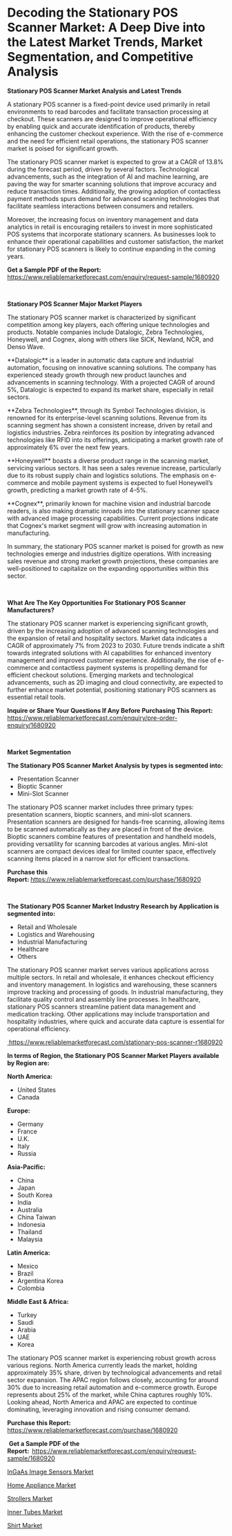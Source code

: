 <p><h1>Decoding the Stationary POS Scanner Market: A Deep Dive into the Latest Market Trends, Market Segmentation, and Competitive Analysis</h1></p><p><strong>Stationary POS Scanner Market Analysis and Latest Trends</strong></p>
<p><p>A stationary POS scanner is a fixed-point device used primarily in retail environments to read barcodes and facilitate transaction processing at checkout. These scanners are designed to improve operational efficiency by enabling quick and accurate identification of products, thereby enhancing the customer checkout experience. With the rise of e-commerce and the need for efficient retail operations, the stationary POS scanner market is poised for significant growth.</p><p>The stationary POS scanner market is expected to grow at a CAGR of 13.8% during the forecast period, driven by several factors. Technological advancements, such as the integration of AI and machine learning, are paving the way for smarter scanning solutions that improve accuracy and reduce transaction times. Additionally, the growing adoption of contactless payment methods spurs demand for advanced scanning technologies that facilitate seamless interactions between consumers and retailers.</p><p>Moreover, the increasing focus on inventory management and data analytics in retail is encouraging retailers to invest in more sophisticated POS systems that incorporate stationary scanners. As businesses look to enhance their operational capabilities and customer satisfaction, the market for stationary POS scanners is likely to continue expanding in the coming years.</p></p>
<p><strong>Get a Sample PDF of the Report:&nbsp;</strong> <a href="https://www.reliablemarketforecast.com/enquiry/request-sample/1680920?utm_campaign=1144&utm_medium=2&utm_source=Github&utm_content=ia&utm_term=04102024&utm_id=stationary-pos-scanner">https://www.reliablemarketforecast.com/enquiry/request-sample/1680920</a></p>
<p>&nbsp;</p>
<p><strong>Stationary POS Scanner Major Market Players</strong></p>
<p><p>The stationary POS scanner market is characterized by significant competition among key players, each offering unique technologies and products. Notable companies include Datalogic, Zebra Technologies, Honeywell, and Cognex, along with others like SICK, Newland, NCR, and Denso Wave.</p><p>**Datalogic** is a leader in automatic data capture and industrial automation, focusing on innovative scanning solutions. The company has experienced steady growth through new product launches and advancements in scanning technology. With a projected CAGR of around 5%, Datalogic is expected to expand its market share, especially in retail sectors.</p><p>**Zebra Technologies**, through its Symbol Technologies division, is renowned for its enterprise-level scanning solutions. Revenue from its scanning segment has shown a consistent increase, driven by retail and logistics industries. Zebra reinforces its position by integrating advanced technologies like RFID into its offerings, anticipating a market growth rate of approximately 6% over the next few years.</p><p>**Honeywell** boasts a diverse product range in the scanning market, servicing various sectors. It has seen a sales revenue increase, particularly due to its robust supply chain and logistics solutions. The emphasis on e-commerce and mobile payment systems is expected to fuel Honeywell’s growth, predicting a market growth rate of 4–5%.</p><p>**Cognex**, primarily known for machine vision and industrial barcode readers, is also making dramatic inroads into the stationary scanner space with advanced image processing capabilities. Current projections indicate that Cognex's market segment will grow with increasing automation in manufacturing.</p><p>In summary, the stationary POS scanner market is poised for growth as new technologies emerge and industries digitize operations. With increasing sales revenue and strong market growth projections, these companies are well-positioned to capitalize on the expanding opportunities within this sector.</p></p>
<p>&nbsp;</p>
<p><strong>What Are The Key Opportunities For Stationary POS Scanner Manufacturers?</strong></p>
<p><p>The stationary POS scanner market is experiencing significant growth, driven by the increasing adoption of advanced scanning technologies and the expansion of retail and hospitality sectors. Market data indicates a CAGR of approximately 7% from 2023 to 2030. Future trends indicate a shift towards integrated solutions with AI capabilities for enhanced inventory management and improved customer experience. Additionally, the rise of e-commerce and contactless payment systems is propelling demand for efficient checkout solutions. Emerging markets and technological advancements, such as 2D imaging and cloud connectivity, are expected to further enhance market potential, positioning stationary POS scanners as essential retail tools.</p></p>
<p><strong>Inquire or Share Your Questions If Any Before Purchasing This Report:</strong> <a href="https://www.reliablemarketforecast.com/enquiry/pre-order-enquiry/1680920?utm_campaign=1144&utm_medium=2&utm_source=Github&utm_content=ia&utm_term=04102024&utm_id=stationary-pos-scanner">https://www.reliablemarketforecast.com/enquiry/pre-order-enquiry/1680920</a></p>
<p>&nbsp;</p>
<p><strong>Market Segmentation</strong></p>
<p><strong>The Stationary POS Scanner Market Analysis by types is segmented into:</strong></p>
<p><ul><li>Presentation Scanner</li><li>Bioptic Scanner</li><li>Mini-Slot Scanner</li></ul></p>
<p><p>The stationary POS scanner market includes three primary types: presentation scanners, bioptic scanners, and mini-slot scanners. Presentation scanners are designed for hands-free scanning, allowing items to be scanned automatically as they are placed in front of the device. Bioptic scanners combine features of presentation and handheld models, providing versatility for scanning barcodes at various angles. Mini-slot scanners are compact devices ideal for limited counter space, effectively scanning items placed in a narrow slot for efficient transactions.</p></p>
<p><strong>Purchase this Report:&nbsp;</strong><a href="https://www.reliablemarketforecast.com/purchase/1680920?utm_campaign=1144&utm_medium=2&utm_source=Github&utm_content=ia&utm_term=04102024&utm_id=stationary-pos-scanner">https://www.reliablemarketforecast.com/purchase/1680920</a></p>
<p>&nbsp;</p>
<p><strong>The Stationary POS Scanner Market Industry Research by Application is segmented into:</strong></p>
<p><ul><li>Retail and Wholesale</li><li>Logistics and Warehousing</li><li>Industrial Manufacturing</li><li>Healthcare</li><li>Others</li></ul></p>
<p><p>The stationary POS scanner market serves various applications across multiple sectors. In retail and wholesale, it enhances checkout efficiency and inventory management. In logistics and warehousing, these scanners improve tracking and processing of goods. In industrial manufacturing, they facilitate quality control and assembly line processes. In healthcare, stationary POS scanners streamline patient data management and medication tracking. Other applications may include transportation and hospitality industries, where quick and accurate data capture is essential for operational efficiency.</p></p>
<p><a href="https://www.reliablemarketforecast.com/stationary-pos-scanner-r1680920?utm_campaign=1144&utm_medium=2&utm_source=Github&utm_content=ia&utm_term=04102024&utm_id=stationary-pos-scanner">&nbsp;https://www.reliablemarketforecast.com/stationary-pos-scanner-r1680920</a></p>
<p><strong>In terms of Region, the Stationary POS Scanner Market Players available by Region are:</strong></p>
<p>
    <p> <strong> North America: </strong>
        <ul>
            <li>United States</li>
            <li>Canada</li>
        </ul>
        </p> 
    <p> <strong> Europe: </strong>
        <ul>
            <li>Germany</li>
            <li>France</li>
            <li>U.K.</li>
            <li>Italy</li>
            <li>Russia</li>
        </ul>
        </p> 
    <p> <strong> Asia-Pacific: </strong>
        <ul>
            <li>China</li>
            <li>Japan</li>
            <li>South Korea</li>
            <li>India</li>
            <li>Australia</li>
            <li>China Taiwan</li>
            <li>Indonesia</li>
            <li>Thailand</li>
            <li>Malaysia</li>
        </ul>
        </p> 
    <p> <strong> Latin America: </strong>
        <ul>
            <li>Mexico</li>
            <li>Brazil</li>
            <li>Argentina Korea</li>
            <li>Colombia</li>
        </ul>
        </p> 
    <p> <strong> Middle East & Africa: </strong>
        <ul>
            <li>Turkey</li>
            <li>Saudi</li>
            <li>Arabia</li>
            <li>UAE</li>
            <li>Korea</li>
        </ul>
    </p>
    </p>
<p><p>The stationary POS scanner market is experiencing robust growth across various regions. North America currently leads the market, holding approximately 35% share, driven by technological advancements and retail sector expansion. The APAC region follows closely, accounting for around 30% due to increasing retail automation and e-commerce growth. Europe represents about 25% of the market, while China captures roughly 10%. Looking ahead, North America and APAC are expected to continue dominating, leveraging innovation and rising consumer demand.</p></p>
<p><strong>Purchase this Report: </strong><a href="https://www.reliablemarketforecast.com/purchase/1680920?utm_campaign=1144&utm_medium=2&utm_source=Github&utm_content=ia&utm_term=04102024&utm_id=stationary-pos-scanner">https://www.reliablemarketforecast.com/purchase/1680920</a></p>
<p>&nbsp;<strong>Get a Sample PDF of the Report:&nbsp;&nbsp;</strong><a href="https://www.reliablemarketforecast.com/enquiry/request-sample/1680920?utm_campaign=1144&utm_medium=2&utm_source=Github&utm_content=ia&utm_term=04102024&utm_id=stationary-pos-scanner">https://www.reliablemarketforecast.com/enquiry/request-sample/1680920</a></p>
<p><strong></strong></p>
<p><p><a href="https://www.linkedin.com/pulse/ingaas-image-sensors-ecosystem-mapping-innovation-value-chains-kpt3e?utm_campaign=1144&utm_medium=2&utm_source=Github&utm_content=ia&utm_term=04102024&utm_id=stationary-pos-scanner">InGaAs Image Sensors Market</a></p><p><a href="https://www.linkedin.com/pulse/home-appliance-market-ecosystem-competitive-landscape-strategic-rlimc?utm_campaign=1144&utm_medium=2&utm_source=Github&utm_content=ia&utm_term=04102024&utm_id=stationary-pos-scanner">Home Appliance Market</a></p><p><a href="https://www.linkedin.com/pulse/global-strollers-market-size-expected-reach-cagr-71-report-ifijc?utm_campaign=1144&utm_medium=2&utm_source=Github&utm_content=ia&utm_term=04102024&utm_id=stationary-pos-scanner">Strollers Market</a></p><p><a href="https://www.linkedin.com/pulse/global-inner-tubes-market-status-2024-2031-forecast-region-s18kc?utm_campaign=1144&utm_medium=2&utm_source=Github&utm_content=ia&utm_term=04102024&utm_id=stationary-pos-scanner">Inner Tubes Market</a></p><p><a href="https://www.linkedin.com/pulse/navigating-shirt-market-expert-analysis-forecast-period-from-9qjqc?utm_campaign=1144&utm_medium=2&utm_source=Github&utm_content=ia&utm_term=04102024&utm_id=stationary-pos-scanner">Shirt Market</a></p></p>